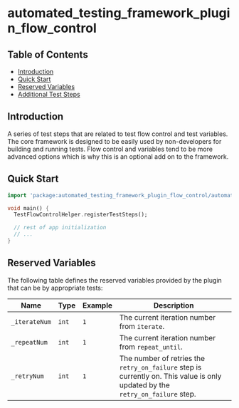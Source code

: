 # automated_testing_framework_plugin_flow_control

## Table of Contents

* [Introduction](#introduction)
* [Quick Start](#quick-start)
* [Reserved Variables](#reserved_variables)
* [Additional Test Steps](https://github.com/peiffer-innovations/automated_testing_framework_plugin_flow_control/blob/main/documentation/STEPS.md)


## Introduction

A series of test steps that are related to test flow control and test variables.  The core framework is designed to be easily used by non-developers for building and running tests.  Flow control and variables tend to be more advanced options which is why this is an optional add on to the framework.


## Quick Start

```dart
import 'package:automated_testing_framework_plugin_flow_control/automated_testing_framework_plugin_flow_control.dart';

void main() {
  TestFlowControlHelper.registerTestSteps();

  // rest of app initialization
  // ...
}
```

## Reserved Variables

The following table defines the reserved variables provided by the plugin that can be by appropriate tests:

Name          | Type      | Example | Description
--------------|-----------|---------|-------------
`_iterateNum` | `int`     | `1`     | The current iteration number from `iterate`.
`_repeatNum`  | `int`     | `1`     | The current iteration number from `repeat_until`.
`_retryNum`   | `int`     | `1`     | The number of retries the `retry_on_failure` step is currently on.  This value is only updated by the `retry_on_failure` step.


